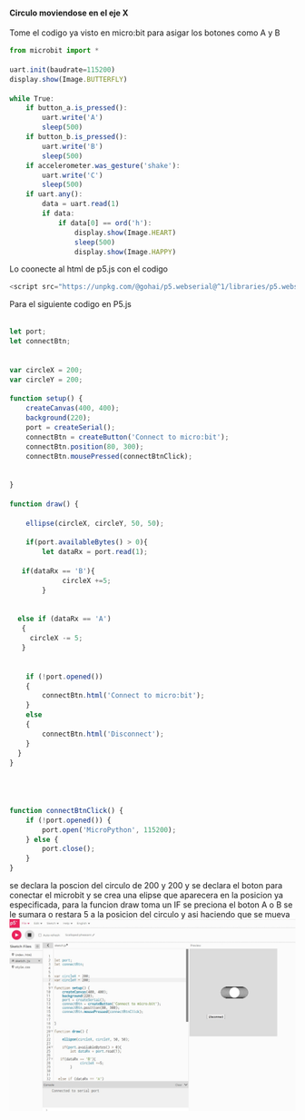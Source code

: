 #### Circulo moviendose en el eje X 

Tome el codigo ya visto en micro:bit para asigar los botones como A y B
``` js
from microbit import *

uart.init(baudrate=115200)
display.show(Image.BUTTERFLY)

while True:
    if button_a.is_pressed():
        uart.write('A')
        sleep(500)
    if button_b.is_pressed():
        uart.write('B')
        sleep(500)
    if accelerometer.was_gesture('shake'):
        uart.write('C')
        sleep(500)
    if uart.any():
        data = uart.read(1)
        if data:
            if data[0] == ord('h'):
                display.show(Image.HEART)
                sleep(500)
                display.show(Image.HAPPY)
```
Lo coonecte al html de p5.js con el codigo
``` js
<script src="https://unpkg.com/@gohai/p5.webserial@^1/libraries/p5.webserial.js"></script>
```

Para el siguiente codigo en P5.js 
``` js

let port;
let connectBtn;


var circleX = 200;
var circleY = 200;

function setup() {
    createCanvas(400, 400);
    background(220);
    port = createSerial();
    connectBtn = createButton('Connect to micro:bit');
    connectBtn.position(80, 300);
    connectBtn.mousePressed(connectBtnClick);
    

}

function draw() {

    ellipse(circleX, circleY, 50, 50);
  
    if(port.availableBytes() > 0){
        let dataRx = port.read(1);
       
   if(dataRx == 'B'){
             circleX +=5;    
        }
   
     
  else if (dataRx == 'A')
   {
     circleX -= 5;
   }


    if (!port.opened()) 
    {
        connectBtn.html('Connect to micro:bit');
    } 
    else 
    {
        connectBtn.html('Disconnect');
    }
  } 
}


  

function connectBtnClick() {
    if (!port.opened()) {
        port.open('MicroPython', 115200);
    } else {
        port.close();
    }
}
```
se declara la poscion del circulo de 200 y 200  y se declara el boton para conectar el microbit y se crea una elipse que aparecera en la posicion ya especificada, para la funcion draw toma un IF se preciona el boton A o B se le sumara o restara 5 a la posicion del circulo y asi haciendo que se mueva 
![Resultado del programa](../../../../assets/un2-ac11.jpeg)
